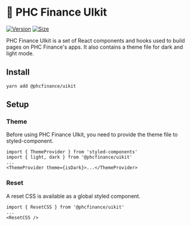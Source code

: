 # 🥞 PHC Finance UIkit

[![Version](https://img.shields.io/npm/v/@phcfinance/uikit)](https://www.npmjs.com/package/@phcfinance/uikit) [![Size](https://img.shields.io/bundlephobia/min/@phcfinance/uikit)](https://www.npmjs.com/package/@phcfinance/uikit)

PHC Finance UIkit is a set of React components and hooks used to build pages on PHC Finance's apps. It also contains a theme file for dark and light mode.

## Install

`yarn add @phcfinance/uikit`

## Setup

### Theme

Before using PHC Finance UIkit, you need to provide the theme file to styled-component.

```
import { ThemeProvider } from 'styled-components'
import { light, dark } from '@phcfinance/uikit'
...
<ThemeProvider theme={isDark}>...</ThemeProvider>
```

### Reset

A reset CSS is available as a global styled component.

```
import { ResetCSS } from '@phcfinance/uikit'
...
<ResetCSS />
```
